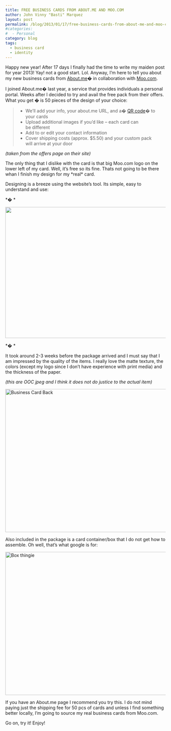 ```yaml
---
title: FREE BUSINESS CARDS FROM ABOUT.ME AND MOO.COM
author: John Vinny "Basti" Marquez
layout: post
permalink: /blog/2013/01/17/free-business-cards-from-about-me-and-moo-com/
#categories:
#  - Personal
category: blog
tags:
  - business card
  - identity
---
```

<span class="dropcap1">H</span>appy new year! After 17 days I finally had the time to write my maiden post for year 2013! Yay! not a good start. Lol. Anyway, I&#8217;m here to tell you about my new business cards from <a href="http://about.me/" target="_blank">About.me</a>� in collaboration with <a href="http://uk.moo.com/" target="_blank">Moo.com</a>.

I joined About.me� last year, a service that provides individuals a personal portal. Weeks after I decided to try and avail the free pack from their offers. What you get � is 50 pieces of the design of your choice:

> <ul class="bulleted">
>   <li>
>     We&#8217;ll add your info, your about.me URL, and a� <a href="http://en.wikipedia.org/wiki/QR_code" target="_blank">QR code</a>� to your cards
>   </li>
>   <li>
>     Upload additional images if you&#8217;d like – each card can<br /> be different
>   </li>
>   <li>
>     Add to or edit your contact information
>   </li>
>   <li>
>     Cover shipping costs (approx. $5.50) and your custom pack<br /> will arrive at your door
>   </li>
> </ul>

*(taken from the offers page on their site)*

The only thing that I dislike with the card is that big Moo.com logo on the lower left of my card. Well, it&#8217;s free so its fine. Thats not going to be there whan I finish my design for my \*real\* card.

Designing is a breeze using the website&#8217;s tool. Its simple, easy to understand and use:

*� *

*<img style="display: block; margin-left: auto; margin-right: auto;" alt="" src="http://i1169.photobucket.com/albums/r511/johnvinnymarquez/ScreenShot2013-01-17at83700PM_zps6dd64db8.png" width="600" height="412" />*

*� *

It took around 2-3 weeks before the package arrived and I must say that I am impressed by the quality of the items. I really love the matte texture, the colors (except my logo since I don&#8217;t have experience with print media) and the thickness of the paper.

*(this are OOC jpeg and I think it does not do justice to the actual item)*

<img style="display: block; margin-left: auto; margin-right: auto;" title="Business Card Back" alt="Business Card Back" src="http://i1169.photobucket.com/albums/r511/johnvinnymarquez/P1170003_zps0c056724.jpg" width="600" height="450" />

Also included in the package is a card container/box that I do not get how to assemble. Oh well, that&#8217;s what google is for:

<img style="display: block; margin-left: auto; margin-right: auto;" title="Box thingie" alt="Box thingie" src="http://i1169.photobucket.com/albums/r511/johnvinnymarquez/P1170005_zps279d3c49.jpg" width="600" height="450" />

If you have an About.me page I recommend you try this. I do not mind paying just the shipping fee for 50 pcs of cards and unless I find something better locally, I&#8217;m going to source my real business cards from Moo.com.

Go on, try it! Enjoy!